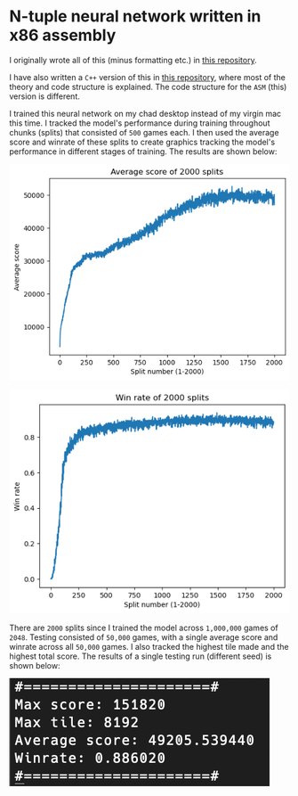 # N-tuple neural network written in x86 assembly

I originally wrote all of this (minus formatting etc.) in [this repository](https://github.com/alexyzha/ASM-Make/tree/main).

I have also written a `C++` version of this in [this repository](https://github.com/alexyzha/2048-Neural-Network), where most of the theory and code structure is explained. The code structure for the `ASM` (this) version is different.

I trained this neural network on my chad desktop instead of my virgin mac this time. I tracked the model's performance during training throughout chunks (splits) that consisted of `500` games each. I then used the average score and winrate of these splits to create graphics tracking the model's performance in different stages of training. The results are shown below:

![avgscore](visuals/avgscore.png)

![winrate](visuals/winrate.png)

There are `2000` splits since I trained the model across `1,000,000` games of `2048`. Testing consisted of `50,000` games, with a single average score and winrate across all `50,000` games. I also tracked the highest tile made and the highest total score. The results of a single testing run (different seed) is shown below:

![test](visuals/test50k.png)